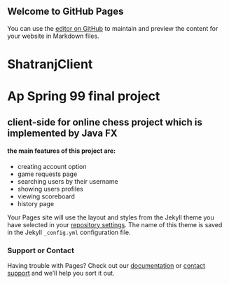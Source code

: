 ## Welcome to GitHub Pages

You can use the [editor on GitHub](https://github.com/Mohammadreza-mz/ShatranjClient/edit/gh-pages/index.md) to maintain and preview the content for your website in Markdown files.

# ShatranjClient
# Ap Spring 99 final project
## client-side for online chess project which is implemented by Java FX

#### the main features of this project are:
- creating account option
- game requests page
- searching users by their username
- showing users profiles
- viewing scoreboard
- history page

Your Pages site will use the layout and styles from the Jekyll theme you have selected in your [repository settings](https://github.com/Mohammadreza-mz/ShatranjClient/settings/pages). The name of this theme is saved in the Jekyll `_config.yml` configuration file.

### Support or Contact

Having trouble with Pages? Check out our [documentation](https://docs.github.com/categories/github-pages-basics/) or [contact support](https://support.github.com/contact) and we’ll help you sort it out.
